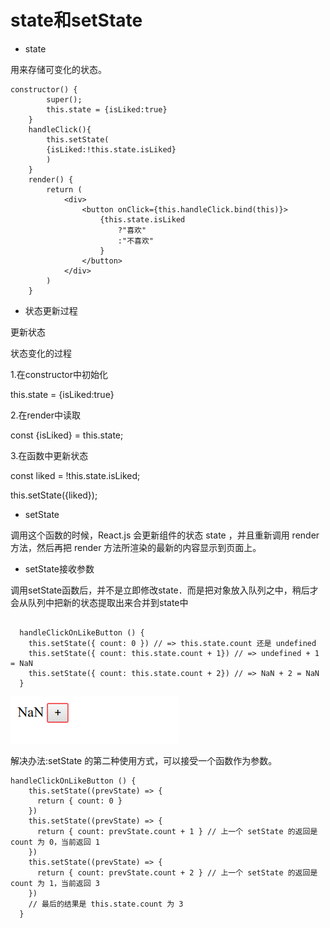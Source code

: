 # state和setState 
* state 

用来存储可变化的状态。
```
constructor() {
        super();
        this.state = {isLiked:true}
    }
    handleClick(){
        this.setState(
        {isLiked:!this.state.isLiked}
        )
    }
    render() {
        return (
            <div>
                <button onClick={this.handleClick.bind(this)}>
                    {this.state.isLiked
                        ?"喜欢"
                        :"不喜欢"
                    }
                </button>
            </div>
        )
    }
```
* 状态更新过程

更新状态 

状态变化的过程 

1.在constructor中初始化 

this.state = {isLiked:true} 

2.在render中读取 
 
const {isLiked} = this.state; 

3.在函数中更新状态 

const liked = !this.state.isLiked; 

this.setState({liked});
 
 * setState 
 
调用这个函数的时候，React.js 会更新组件的状态 state ，并且重新调用 render 方法，然后再把 render 方法所渲染的最新的内容显示到页面上。
* setState接收参数 

调用setState函数后，并不是立即修改state．而是把对象放入队列之中，稍后才会从队列中把新的状态提取出来合并到state中

```

  handleClickOnLikeButton () {
    this.setState({ count: 0 }) // => this.state.count 还是 undefined
    this.setState({ count: this.state.count + 1}) // => undefined + 1 = NaN
    this.setState({ count: this.state.count + 2}) // => NaN + 2 = NaN
  }

```
![](../images/nan.png)

解决办法:setState 的第二种使用方式，可以接受一个函数作为参数。
```
handleClickOnLikeButton () {
    this.setState((prevState) => {
      return { count: 0 }
    })
    this.setState((prevState) => {
      return { count: prevState.count + 1 } // 上一个 setState 的返回是 count 为 0，当前返回 1
    })
    this.setState((prevState) => {
      return { count: prevState.count + 2 } // 上一个 setState 的返回是 count 为 1，当前返回 3
    })
    // 最后的结果是 this.state.count 为 3
  }
```